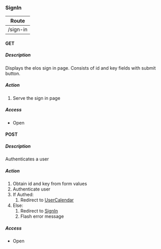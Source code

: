 ### SignIn

| Route    |
| -------- |
| /sign-in |

#### GET

##### Description
Displays the elos sign in page. Consists of id and key fields with submit button.

##### Action
 1. Serve the sign in page

##### Access
 * Open

#### POST

##### Description
Authenticates a user

##### Action
 1. Obtain id and key from form values
 2. Authenticate user
 3. If Authed:
    1. Redirect to [UserCalendar](/http/app/routes/user/calendar.md#get)
 4. Else:
    1. Redirect to [SignIn](/http/app/routes/sign-in.md#get)
    2. Flash error message

##### Access
* Open
